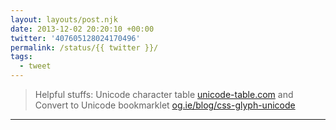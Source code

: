 ```yaml
---
layout: layouts/post.njk
date: 2013-12-02 20:20:10 +00:00
twitter: '407605128024170496'
permalink: /status/{{ twitter }}/
tags: 
  - tweet
---
```


> Helpful stuffs: Unicode character table [unicode-table.com](http://unicode-table.com/) and Convert to Unicode bookmarklet [og.ie/blog/css-glyph-unicode](http://rog.ie/blog/css-glyph-unicode)

---
